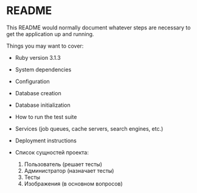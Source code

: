 # README

This README would normally document whatever steps are necessary to get the
application up and running.

Things you may want to cover:

* Ruby version 3.1.3

* System dependencies

* Configuration

* Database creation

* Database initialization

* How to run the test suite

* Services (job queues, cache servers, search engines, etc.)

* Deployment instructions

* Список сущностей проекта:
    1. Пользователь (решает тесты)
    2. Администратор (назначает тесты)
    3. Тесты
    4. Изображения (в основном вопросов)
